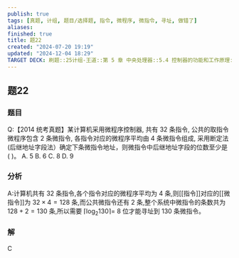 ```yaml
---
publish: true
tags: [真题, 计组, 题目/选择题, 指令, 微程序, 微指令, 寻址, 做错了]
aliases: 
finished: true
title: 题22
created: "2024-07-20 19:19"
updated: "2024-12-04 18:29"
TARGET DECK: 刷题::25计组-王道::第 5 章 中央处理器::5.4 控制器的功能和工作原理::题22
---
```

## 题22
### 题目
Q:【2014 统考真题】某计算机采用微程序控制器, 共有 32 条指令, 公共的取指令微程序包含 2 条微指令, 各指令对应的微程序平均由 4 条微指令组成, 采用断定法 (后继地址字段法）确定下条微指令地址，则微指令中后继地址字段的位数至少是 ( )。
A. 5 B. 6 C. 8 D. 9
### 分析
A:计算机共有 32 条指令,各个指令对应的微程序平均为 4 条,则[[指令]]对应的[[微指令]]为 ${32} \times  4 = {128}$ 条,而公共微指令还有 2 条,整个系统中微指令的条数共为 ${128} + 2 = {130}$ 条,所以需要 $\left\lceil  {{\log }_{2}{130}}\right\rceil   =$ 8 位才能寻址到 130 条微指令。
### 解
C
<!--ID: 1727368451376-->

